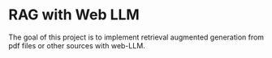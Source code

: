 # RAG with Web LLM

The goal of this project is to implement retrieval augmented generation from pdf files or other sources with web-LLM.
